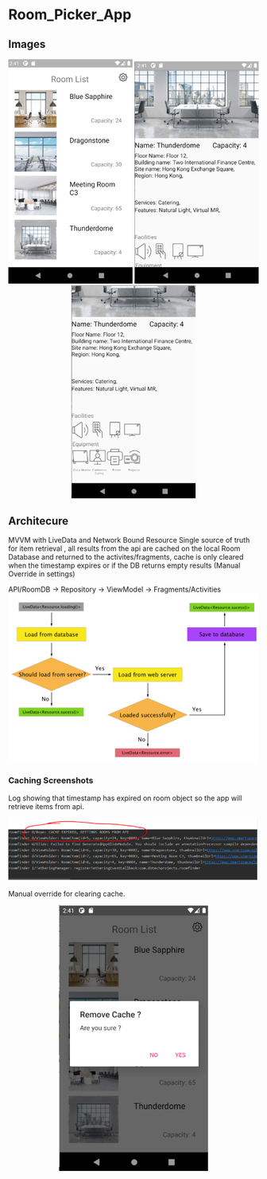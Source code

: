 # Room_Picker_App


## Images

<p align="center">
  <img src="https://github.com/danielmbutler/RoomPicker/blob/master/Resources/RoomListView.PNG" width="250" >
  <img src="https://github.com/danielmbutler/RoomPicker/blob/master/Resources/RoomDetailView.PNG" width="250">
  <img src="https://github.com/danielmbutler/RoomPicker/blob/master/Resources/RoomDetailViewIcons.PNG" width="250">
</p>


## Architecure
MVVM with LiveData and Network Bound Resource
Single source of truth for item retrieval , all results from the api are cached on the local Room Database and returned to the activites/fragments, cache is only cleared when the timestamp expires or if the DB returns empty results (Manual Override in settings)

API/RoomDB -> Repository -> ViewModel -> Fragments/Activities 
![alt text](https://github.com/danielmbutler/RoomPicker/blob/master/Resources/NetworkBoundResource.png)


### Caching Screenshots
Log showing that timestamp has expired on room object so the app will retrieve items from api.

![alt text](https://github.com/danielmbutler/RoomPicker/blob/master/Resources/roompickercache.PNG)

Manual override for clearing cache.
<p align="center">
  <img src="https://github.com/danielmbutler/RoomPicker/blob/master/Resources/RoomSettings.PNG" width="300">
</p>

